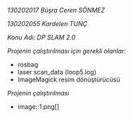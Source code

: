 *130202017 Büşra Ceren SÖNMEZ*

*130202055 Kardelen TUNÇ*

*Konu Adı: DP SLAM 2.0*

*Projenin çalıştırılması için gerekli olanlar:*

* rosbag
* laser scan_data (loop5.log)
* ImageMagick resim dönüştürücüsü

*Projenin çalıştırılması*

* image::1.png[]

